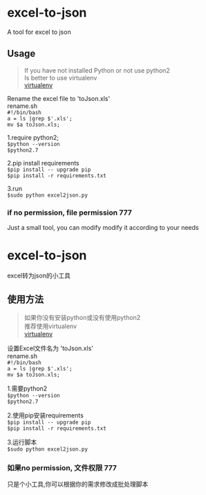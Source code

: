 # excel-to-json
A tool for excel to json  

## Usage
>If you have not installed Python or not use python2  
>Is better to use virtualenv  
>[virtualenv](https://github.com/pypa/virtualenv)  

Rename the excel file to 'toJson.xls'  
rename.sh  
 `#!/bin/bash`  
 `a = ls |grep $'.xls';`  
 `mv $a toJson.xls;`  

1.require python2;  
`$python --version`  
`$python2.7`  

2.pip install requirements  
`$pip install -- upgrade pip`  
`$pip install -r requirements.txt`  

3.run  
 `$sudo python excel2json.py`  

### if no permission, file permission 777  
Just a small tool, you can modify modify it according to your needs  

#
#

# excel-to-json
excel转为json的小工具

## 使用方法
>如果你没有安装python或没有使用python2  
>推荐使用virtualenv  
>[virtualenv](https://github.com/pypa/virtualenv)  

设置Excel文件名为 'toJson.xls'  
rename.sh  
`#!/bin/bash`  
`a = ls |grep $'.xls';`  
`mv $a toJson.xls;`  

1.需要python2  
`$python --version`  
`$python2.7`  

2.使用pip安装requirements  
`$pip install -- upgrade pip`  
`$pip install -r requirements.txt`  

3.运行脚本    
 `$sudo python excel2json.py`  

### 如果no permission, 文件权限 777
只是个小工具,你可以根据你的需求修改成批处理脚本
